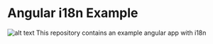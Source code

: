 # Angular i18n Example
![alt text](https://i.imgur.com/8SbW8TM.png)
This repository contains an example angular app with i18n
